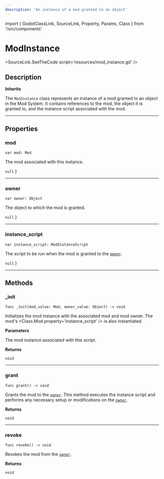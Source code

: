 ```yaml
---
description: 'An instance of a mod granted to an object'
---
```

import { GodotClassLink, SourceLink, Property, Params, Class } from '/src/components'

# ModInstance

<SourceLink.SeeTheCode script='resources/mod_instance.gd' />

## Description

**Inherits <GodotClassLink cls='Object' />**

The `ModInstance` class represents an instance of a mod granted to an object in the Mod System. It contains references to the mod, the object it is granted to, and the instance script associated with the mod.

***

## Properties

### mod
```gdscript
var mod: Mod
```

The mod associated with this instance.

<Property>
    <Property.Type><Class.Mod /></Property.Type>
    <Property.Default><code>null</code> }</Property.Default>
</Property>

***

### owner
```gdscript
var owner: Object
```

The object to which the mod is granted.

<Property>
    <Property.Type><GodotClassLink cls='Object' /></Property.Type>
    <Property.Default><code>null</code> }</Property.Default>
</Property>

***

### instance_script
```gdscript
var instance_script: ModInstanceScript
```

The script to be run when the mod is granted to the [`owner`](#owner).

<Property>
    <Property.Type><Class.ModInstanceScript /></Property.Type>
    <Property.Default><code>null</code> }</Property.Default>
</Property>

***

## Methods

### _init
```gdscript
func _init(mod_value: Mod, owner_value: Object) -> void
```

Initializes the mod instance with the associated mod and mod owner. The mod's <Class.Mod property='instance_script' /> is also instantiated.

**Parameters**

<Params>
    <Params.Row name='instance_value'>
        <Class.ModInstance />
        The mod instance associated with this script.
    </Params.Row>
</Params>

**Returns**

`void`

***

### grant
```gdscript
func grant() -> void
```

Grants the mod to the [`owner`](#owner). This method executes the instance script and performs any necessary setup or modifications on the [`owner`](#owner).

**Returns**

`void`

***

### revoke
```gdscript
func revoke() -> void
```

Revokes the mod from the [`owner`](#owner).

**Returns**

`void`
